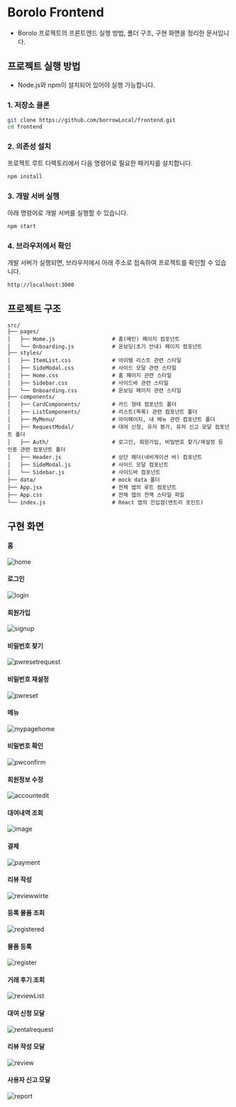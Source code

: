 # Borolo Frontend
- Borolo 프로젝트의 프론트엔드 실행 방법, 폴더 구조, 구현 화면을 정리한 문서입니다.
  
## 프로젝트 실행 방법
- Node.js와 npm이 설치되어 있어야 실행 가능합니다.

### 1. 저장소 클론

```bash
git clone https://github.com/borrowLocal/frontend.git
cd frontend
```

### 2. 의존성 설치
프로젝트 루트 디렉토리에서 다음 명령어로 필요한 패키지를 설치합니다.

```bash
npm install
```

### 3. 개발 서버 실행
아래 명령어로 개발 서버를 실행할 수 있습니다.

```bash
npm start
```

### 4. 브라우저에서 확인
개발 서버가 실행되면, 브라우저에서 아래 주소로 접속하여 프로젝트를 확인할 수 있습니다.

```
http://localhost:3000
```

## 프로젝트 구조 
```
src/
├── pages/                       
│   ├── Home.js                  # 홈(메인) 페이지 컴포넌트
│   └── Onboarding.js            # 온보딩(초기 안내) 페이지 컴포넌트
├── styles/                      
│   ├── ItemList.css             # 아이템 리스트 관련 스타일
│   ├── SideModal.css            # 사이드 모달 관련 스타일
│   ├── Home.css                 # 홈 페이지 관련 스타일
│   ├── Sidebar.css              # 사이드바 관련 스타일
│   └── Onboarding.css           # 온보딩 페이지 관련 스타일
├── components/
│   ├── CardComponents/          # 카드 형태 컴포넌트 폴더             
│   ├── ListComponents/          # 리스트(목록) 관련 컴포넌트 폴더
│   ├── MyMenu/                  # 마이페이지, 내 메뉴 관련 컴포넌트 폴더
│   ├── RequestModal/            # 대여 신청, 유저 평가, 유저 신고 모달 컴포넌트 폴더
│   ├── Auth/                    # 로그인, 회원가입, 비밀번호 찾기/재설정 등 인증 관련 컴포넌트 폴더
│   ├── Header.js                # 상단 헤더(네비게이션 바) 컴포넌트
│   ├── SideModal.js             # 사이드 모달 컴포넌트
│   └── Sidebar.js               # 사이드바 컴포넌트
├── data/                        # mock data 폴더
├── App.jsx                      # 전체 앱의 루트 컴포넌트
├── App.css                      # 전체 앱의 전역 스타일 파일
└── index.js                     # React 앱의 진입점(엔트리 포인트)
```

## 구현 화면
#### 홈
![home](https://github.com/user-attachments/assets/d595b5b7-57f9-4006-8c72-0257e6d3d16c)
#### 로그인
![login](https://github.com/user-attachments/assets/71d1537a-bb4c-4233-aedf-5a6dbbd32374)
#### 회원가입
![signup](https://github.com/user-attachments/assets/dbfba1fc-0905-4c6f-b830-ca5e819c83ac)
#### 비밀번호 찾기
![pwresetrequest](https://github.com/user-attachments/assets/6c7dfdb2-a3d5-4e40-b082-0466814cd648)
#### 비밀번호 재설정
![pwreset](https://github.com/user-attachments/assets/89ffa0e5-29c3-46b2-9ac4-c68f8dd368e5)
#### 메뉴
![mypagehome](https://github.com/user-attachments/assets/f6172433-6810-4b27-9649-8cda7b530093)
#### 비밀번호 확인
![pwconfirm](https://github.com/user-attachments/assets/ccf2cfc1-aea7-4622-94e9-35e2cfb37cdb)
#### 회원정보 수정
![accountedit](https://github.com/user-attachments/assets/ffe3598b-5dce-4c03-8d5c-4d1765e0810e)
#### 대여내역 조회
![image](https://github.com/user-attachments/assets/d9950951-d2c9-4851-94f3-2d1586444a73)
#### 결제
![payment](https://github.com/user-attachments/assets/e28d94a9-eb9a-4df2-92e4-f8c5727af016)
#### 리뷰 작성
![reviewwirte](https://github.com/user-attachments/assets/14030dda-0530-4076-8807-f12479cce926)
#### 등록 물품 조회
![registered](https://github.com/user-attachments/assets/fd8a5a4a-d206-47c1-87b0-7639590a9376)
#### 물품 등록
![register](https://github.com/user-attachments/assets/85f0bc64-9116-4007-a747-f0ada65afdcb)
#### 거래 후기 조회
![reviewList](https://github.com/user-attachments/assets/4c441b3c-5cef-4cc5-8757-6c6f6b2939e0)
#### 대여 신청 모달
![rentalrequest](https://github.com/user-attachments/assets/d96f0030-f00a-4e7b-9a20-81205f9c3d68)
#### 리뷰 작성 모달
![review](https://github.com/user-attachments/assets/fcf311f6-152e-43a5-bc79-5fd363b66208)
#### 사용자 신고 모달
![report](https://github.com/user-attachments/assets/0a511ed9-8739-4256-8b81-47198f4b5e0b)
